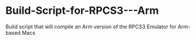 # Build-Script-for-RPCS3---Arm
Build script that will compile an Arm version of the RPCS3 Emulator for Arm-based Macs
